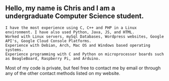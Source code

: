## Hello, my name is Chris and I am a undergraduate Computer Science student.
  
    I have the most experience using C, C++ and PHP in a Linux environment. I have also used Python, Java, JS, and HTML. 
    Worked with Linux servers, mySql Databases, Wordpress websites, Google API's, Google Cloud Console Platforms.
    Experience with Debian, Arch, Mac OS and Windows based operating systems.
    Experience programming with C and Python on microprocessor boards such as BeagleBoard, Raspberry Pi, and Arduino.
  
  Most of my code is private, but feel free to contact me by email or through any of the other contact methods listed on my website.
